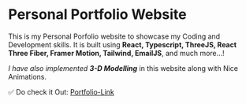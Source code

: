 # Personal Portfolio Website

This is my Personal Porfolio website to showcase my Coding and Development skills. It is built using **React, Typescript, ThreeJS, React Three Fiber, Framer Motion, Tailwind, EmailJS**, and much more...!

*I have also implemented **3-D Modelling*** in this website along with Nice Animations.

✅ Do check it Out: [Portfolio-Link](https://www.google.com)
